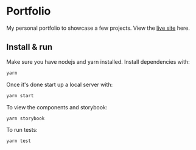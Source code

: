 # Portfolio

My personal portfolio to showcase a few projects. View the [live site](https://sergiodev.es) here.

## Install & run

Make sure you have nodejs and yarn installed. Install dependencies with:

```bash
yarn
```

Once it's done start up a local server with:

```bash
yarn start
```

To view the components and storybook:

```bash
yarn storybook
```

To run tests:

```bash
yarn test
```